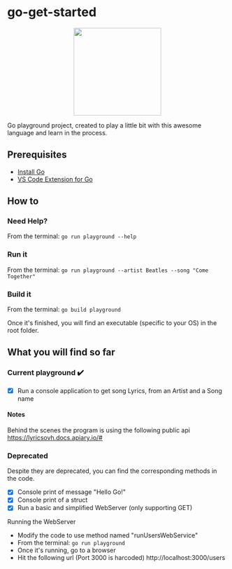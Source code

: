 # go-get-started
<p align="center">
  <img height="200" src="https://pilsniak.com/wp-content/uploads/2017/04/golang.jpg">
</p>
Go playground project, created to play a little bit with this awesome language and learn in the process.

## Prerequisites
- [Install Go](https://golang.org/)
- [VS Code Extension for Go](https://github.com/microsoft/vscode-go)

## How to

### Need Help?
From the terminal: `go run playground --help`

### Run it
From the terminal: `go run playground --artist Beatles --song "Come Together"`

### Build it
From the terminal: `go build playground`

Once it's finished, you will find an executable (specific to your OS) in the root folder.

## What you will find so far

### Current playground :heavy_check_mark:
- [x] Run a console application to get song Lyrics, from an Artist and a Song name

#### Notes
Behind the scenes the program is using the following public api https://lyricsovh.docs.apiary.io/#

### Deprecated
Despite they are deprecated, you can find the corresponding methods in the code.
- [x] Console print of message "Hello Go!"
- [x] Console print of a struct
- [x] Run a basic and simplified WebServer (only supporting GET)

Running the WebServer
- Modify the code to use method named "runUsersWebService"
- From the terminal: `go run playground`
- Once it's running, go to a browser
- Hit the following url (Port 3000 is harcoded) http://localhost:3000/users
